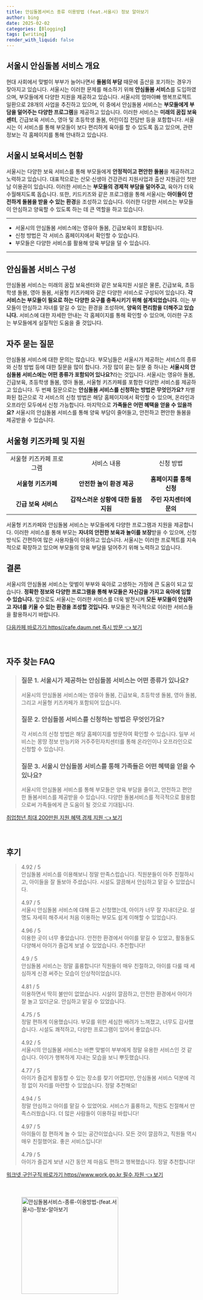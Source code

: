 ```yaml
---
title: 안심돌봄서비스 종류 이용방법 (feat.서울시) 정보 알아보기
author: bing
date: 2025-02-02
categories: [Blogging]
tags: [writing]
render_with_liquid: false
---
```



<h2 id='서울시_안심돌봄_서비스 개요'>서울시 안심돌봄 서비스 개요</h2>

<p>현대 사회에서 맞벌이 부부가 늘어나면서 <b>돌봄의 부담</b> 때문에 출산을 포기하는 경우가 잦아지고 있습니다. 서울시는 이러한 문제를 해소하기 위해 <b>안심돌봄 서비스</b>를 도입하였으며, 부모들에게 다양한 지원을 제공하고 있습니다. 서울시의 엄마아빠 행복프로젝트 일환으로 28개의 사업을 추진하고 있으며, 이 중에서 안심돌봄 서비스는 <b>부모들에게 부담을 덜어주는 다양한 프로그램</b>을 제공하고 있습니다. 이러한 서비스는 <b>미래의 꿈집 보육센터</b>, 긴급보육 서비스, 영아 및 초등학생 돌봄, 어린이집 전담반 등을 포함합니다. 서울시는 이 서비스를 통해 부모들이 보다 편리하게 육아를 할 수 있도록 돕고 있으며, 관련 정보는 각 홈페이지를 통해 안내하고 있습니다.</p>

<h2 id='서울시_보육서비스_현황'>서울시 보육서비스 현황</h2>

<p>서울시는 다양한 보육 서비스를 통해 부모들에게 <b>안정적이고 편안한 돌봄</b>을 제공하려고 노력하고 있습니다. 대표적으로는 산모·신생아 건강관리 지원사업과 출산 지원금인 첫만남 이용권이 있습니다. 이러한 서비스는 <b>부모들의 경제적 부담을 덜어주고</b>, 육아가 더욱 수월해지도록 돕습니다. 또한, 키드키즈와 같은 프로그램을 통해 서울시는 <b>아이들이 안전하게 돌봄을 받을 수 있는 환경</b>을 조성하고 있습니다. 이러한 다양한 서비스는 부모들이 안심하고 양육할 수 있도록 하는 데 큰 역할을 하고 있습니다.</p>

<hr />

<ul>
    <li>서울시의 안심돌봄 서비스에는 영유아 돌봄, 긴급보육이 포함됩니다.</li>
    <li>신청 방법은 각 서비스 홈페이지에서 확인할 수 있습니다.</li>
    <li>부모들은 다양한 서비스를 활용해 양육 부담을 덜 수 있습니다.</li>
</ul>

<hr />

<h2 id='안심돌봄_서비스_구성'>안심돌봄 서비스 구성</h2>

<p>안심돌봄 서비스는 미래의 꿈집 보육센터와 같은 보육지원 시설은 물론, 긴급보육, 초등학생 돌봄, 영아 돌봄, 서울형 키즈카페와 같은 다양한 서비스로 구성되어 있습니다. <b>각 서비스는 부모들이 필요로 하는 다양한 요구를 충족시키기 위해 설계되었습니다.</b> 이는 부모들이 안심하고 자녀를 맡길 수 있는 환경을 조성하며, <b>양육의 편리함을 더해주고 있습니다.</b> 서비스에 대한 자세한 안내는 각 홈페이지를 통해 확인할 수 있으며, 이러한 구조는 부모들에게 실질적인 도움을 줄 것입니다.</p>

<h2 id='자주_묻는_질문'>자주 묻는 질문</h2>

<p>안심돌봄 서비스에 대한 문의는 많습니다. 부모님들은 서울시가 제공하는 서비스의 종류와 신청 방법 등에 대한 질문을 많이 합니다. 가장 많이 묻는 질문 중 하나는 <b>서울시의 안심돌봄 서비스에는 어떤 종류가 포함되어 있나요?</b>라는 것입니다. 서울시는 영유아 돌봄, 긴급보육, 초등학생 돌봄, 영아 돌봄, 서울형 키즈카페를 포함한 다양한 서비스를 제공하고 있습니다. 두 번째 질문으로는 <b>안심돌봄 서비스를 신청하는 방법은 무엇인가요?</b> 차별화된 접근으로 각 서비스의 신청 방법은 해당 홈페이지에서 확인할 수 있으며, 온라인과 오프라인 모두에서 신청 가능합니다. 마지막으로 <b>가족들은 어떤 혜택을 얻을 수 있을까요?</b> 서울시의 안심돌봄 서비스를 통해 양육 부담이 줄어들고, 안전하고 편안한 돌봄을 제공받을 수 있습니다.</p>

<h2 id='서울형_키즈카페_및_지원'>서울형 키즈카페 및 지원</h2>

<table>
    <tr>
        <td style="text-align: center; height: 17px;">서울형 키즈카페 프로그램</td>
        <td style="text-align: center; height: 17px;">서비스 내용</td>
        <td style="text-align: center; height: 17px;">신청 방법</td>
    </tr>
    <tr>
        <td style="text-align: center; height: 17px;"><b>서울형 키즈카페</b></td>
        <td style="text-align: center; height: 17px;"><b>안전한 놀이 환경 제공</b></td>
        <td style="text-align: center; height: 17px;"><b>홈페이지를 통해 신청</b></td>
    </tr>
    <tr>
        <td style="text-align: center; height: 17px;"><b>긴급 보육 서비스</b></td>
        <td style="text-align: center; height: 17px;"><b>갑작스러운 상황에 대한 돌봄 지원</b></td>
        <td style="text-align: center; height: 17px;"><b>주민 자치센터에 문의</b></td>
    </tr>
</table>

<p>서울형 키즈카페와 안심돌봄 서비스는 부모들에게 다양한 프로그램과 지원을 제공합니다. 이러한 서비스를 통해 부모는 <b>자녀의 안전한 보육과 놀이를 보장</b>받을 수 있으며, 신청 방식도 간편하여 많은 사용자들이 이용하고 있습니다. 서울시는 이러한 프로젝트를 지속적으로 확장하고 있으며 부모들의 양육 부담을 덜어주기 위해 노력하고 있습니다.</p>

<h2 id='결론'>결론</h2>

<p>서울시의 안심돌봄 서비스는 맞벌이 부부와 육아로 고생하는 가정에 큰 도움이 되고 있습니다. <b>정확한 정보와 다양한 프로그램을 통해 부모들은 자신감을 가지고 육아에 임할 수 있습니다.</b> 앞으로도 서울시는 이러한 서비스를 더욱 발전시켜 <b>모든 부모들이 안심하고 자녀를 키울 수 있는 환경을 조성할 것입니다.</b> 부모들은 적극적으로 이러한 서비스들을 활용하시기 바랍니다.</p>


<p><a class="click-button" title="다음카페 바로가기 https//cafe.daum.net 즉시 방문" href="https://blackassets.github.io/posts/%EB%8B%A4%EC%9D%8C%EC%B9%B4%ED%8E%98-%EB%B0%94%EB%A1%9C%EA%B0%80%EA%B8%B0-httpscafe.daum.net-%EC%A6%89%EC%8B%9C-%EB%B0%A9%EB%AC%B8/" rel="dofollow">다음카페 바로가기 https//cafe.daum.net 즉시 방문 👈 보기</a></p><br>
<h2 id='자주_찾는_FAQ'>자주 찾는 FAQ</h2>
<div itemscope="" itemtype="https://schema.org/FAQPage"> 
<blockquote> 
<div itemscope="" itemprop="mainEntity" itemtype="https://schema.org/Question"> 
<h3 itemprop="name">질문 1. 서울시가 제공하는 안심돌봄 서비스는 어떤 종류가 있나요?</h3> 
<div itemscope="" itemprop="acceptedAnswer" itemtype="https://schema.org/Answer"> 
<span itemprop="text"> 
<p>서울시의 안심돌봄 서비스에는 영유아 돌봄, 긴급보육, 초등학생 돌봄, 영아 돌봄, 그리고 서울형 키즈카페가 포함되어 있습니다.</p> 
</span> 
</div> 
</div> 

<div itemscope="" itemprop="mainEntity" itemtype="https://schema.org/Question"> 
<h3 itemprop="name">질문 2. 안심돌봄 서비스를 신청하는 방법은 무엇인가요?</h3> 
<div itemscope="" itemprop="acceptedAnswer" itemtype="https://schema.org/Answer"> 
<span itemprop="text"> 
<p>각 서비스의 신청 방법은 해당 홈페이지를 방문하여 확인할 수 있습니다. 일부 서비스는 몽땅 정보 만능키와 거주주민자치센터를 통해 온라인이나 오프라인으로 신청할 수 있습니다.</p> 
</span> 
</div> 
</div> 

<div itemscope="" itemprop="mainEntity" itemtype="https://schema.org/Question"> 
<h3 itemprop="name">질문 3. 서울시 안심돌봄 서비스를 통해 가족들은 어떤 혜택을 얻을 수 있나요?</h3> 
<div itemscope="" itemprop="acceptedAnswer" itemtype="https://schema.org/Answer"> 
<span itemprop="text"> 
<p>서울시의 안심돌봄 서비스를 통해 부모들은 양육 부담을 줄이고, 안전하고 편안한 돌봄서비스를 제공받을 수 있습니다. 다양한 돌봄서비스를 적극적으로 활용함으로써 가족들에게 큰 도움이 될 것으로 기대됩니다.</p> 
</span> 
</div> 
</div> 
</blockquote> 
</div>
<p><a class="click-button" title="취업청년 최대 200만원 지원 혜택 경제 지원" href="https://blackassets.github.io/posts/%EC%B7%A8%EC%97%85%EC%B2%AD%EB%85%84-%EC%B5%9C%EB%8C%80-200%EB%A7%8C%EC%9B%90-%EC%A7%80%EC%9B%90-%ED%98%9C%ED%83%9D-%EA%B2%BD%EC%A0%9C-%EC%A7%80%EC%9B%90/" rel="dofollow">취업청년 최대 200만원 지원 혜택 경제 지원 👈 보기</a></p><br>
<h2 id='후기'>후기</h2>
<div itemscope itemtype="https://schema.org/Product">
  <blockquote>
  <div itemprop="review" itemscope itemtype="https://schema.org/Review">
      <div itemprop="reviewRating" itemscope itemtype="https://schema.org/Rating"> <span itemprop="ratingValue">4.92</span> / <span itemprop="bestRating">5</span> </div>
      <span itemprop="reviewBody">안심돌봄 서비스를 이용해보니 정말 만족스럽습니다. 직원분들이 아주 친절하시고, 아이들을 잘 돌보아 주셨습니다. 시설도 깔끔해서 안심하고 맡길 수 있었습니다.</span>
  </div>
  <br>
  <div itemprop="review" itemscope itemtype="https://schema.org/Review">
      <div itemprop="reviewRating" itemscope itemtype="https://schema.org/Rating"> <span itemprop="ratingValue">4.97</span> / <span itemprop="bestRating">5</span> </div>
      <span itemprop="reviewBody">서울시 안심돌봄 서비스에 대해 듣고 신청했는데, 아이가 너무 잘 지내더군요. 설명도 자세히 해주셔서 처음 이용하는 부모도 쉽게 이해할 수 있었습니다.</span>
  </div>
  <br>
  <div itemprop="review" itemscope itemtype="https://schema.org/Review">
      <div itemprop="reviewRating" itemscope itemtype="https://schema.org/Rating"> <span itemprop="ratingValue">4.96</span> / <span itemprop="bestRating">5</span> </div>
      <span itemprop="reviewBody">이용한 곳이 너무 좋았습니다. 안전한 환경에서 아이를 맡길 수 있었고, 활동들도 다양해서 아이가 즐겁게 보낼 수 있었습니다. 추천합니다!</span>
  </div>
  <br>
  <div itemprop="review" itemscope itemtype="https://schema.org/Review">
      <div itemprop="reviewRating" itemscope itemtype="https://schema.org/Rating"> <span itemprop="ratingValue">4.9</span> / <span itemprop="bestRating">5</span> </div>
      <span itemprop="reviewBody">안심돌봄 서비스는 정말 훌륭합니다! 직원들이 매우 친절하고, 아이를 다룰 때 세심하게 신경 써주는 모습이 인상적이었습니다.</span>
  </div>
  <br>
  <div itemprop="review" itemscope itemtype="https://schema.org/Review">
      <div itemprop="reviewRating" itemscope itemtype="https://schema.org/Rating"> <span itemprop="ratingValue">4.81</span> / <span itemprop="bestRating">5</span> </div>
      <span itemprop="reviewBody">이용하면서 딱히 불만이 없었습니다. 시설이 깔끔하고, 안전한 환경에서 아이가 잘 놀고 있더군요. 안심하고 맡길 수 있었습니다.</span>
  </div>
  <br>
  <div itemprop="review" itemscope itemtype="https://schema.org/Review">
      <div itemprop="reviewRating" itemscope itemtype="https://schema.org/Rating"> <span itemprop="ratingValue">4.75</span> / <span itemprop="bestRating">5</span> </div>
      <span itemprop="reviewBody">정말 편하게 이용했습니다. 부모를 위한 세심한 배려가 느껴졌고, 너무도 감사했습니다. 시설도 쾌적하고, 다양한 프로그램이 있어서 좋았습니다.</span>
  </div>
  <br>
  <div itemprop="review" itemscope itemtype="https://schema.org/Review">
      <div itemprop="reviewRating" itemscope itemtype="https://schema.org/Rating"> <span itemprop="ratingValue">4.92</span> / <span itemprop="bestRating">5</span> </div>
      <span itemprop="reviewBody">서울시의 안심돌봄 서비스는 바쁜 맞벌이 부부에게 정말 유용한 서비스인 것 같습니다. 아이가 행복하게 지내는 모습을 보니 뿌듯했습니다.</span>
  </div>
  <br>
  <div itemprop="review" itemscope itemtype="https://schema.org/Review">
      <div itemprop="reviewRating" itemscope itemtype="https://schema.org/Rating"> <span itemprop="ratingValue">4.77</span> / <span itemprop="bestRating">5</span> </div>
      <span itemprop="reviewBody">아이가 즐겁게 활동할 수 있는 장소를 찾기 어렵지만, 안심돌봄 서비스 덕분에 걱정 없이 자리를 마련할 수 있었습니다. 정말 추천해요!</span>
  </div>
  <br>
  <div itemprop="review" itemscope itemtype="https://schema.org/Review">
      <div itemprop="reviewRating" itemscope itemtype="https://schema.org/Rating"> <span itemprop="ratingValue">4.94</span> / <span itemprop="bestRating">5</span> </div>
      <span itemprop="reviewBody">정말 안심하고 아이를 맡길 수 있었어요. 서비스가 훌륭하고, 직원도 친절해서 만족스러웠습니다. 더 많은 사람들이 이용하길 바랍니다!</span>
  </div>
  <br>
  <div itemprop="review" itemscope itemtype="https://schema.org/Review">
      <div itemprop="reviewRating" itemscope itemtype="https://schema.org/Rating"> <span itemprop="ratingValue">4.97</span> / <span itemprop="bestRating">5</span> </div>
      <span itemprop="reviewBody">아이들이 참 편하게 놀 수 있는 공간이었습니다. 모든 것이 깔끔하고, 직원들 역시 매우 친절했어요. 좋은 서비스입니다!</span>
  </div>
  <br>
  <div itemprop="review" itemscope itemtype="https://schema.org/Review">
      <div itemprop="reviewRating" itemscope itemtype="https://schema.org/Rating"> <span itemprop="ratingValue">4.79</span> / <span itemprop="bestRating">5</span> </div>
      <span itemprop="reviewBody">아이가 즐겁게 보낸 시간 동안 제 마음도 편하고 행복했습니다. 정말 추천합니다!</span>
  </div>
  </blockquote>
</div>
<p><a class="click-button" title="워크넷 구인구직 바로가기 https//www.work.go.kr 필수 자원" href="https://blackassets.github.io/posts/%EC%9B%8C%ED%81%AC%EB%84%B7-%EA%B5%AC%EC%9D%B8%EA%B5%AC%EC%A7%81-%EB%B0%94%EB%A1%9C%EA%B0%80%EA%B8%B0-httpswww.work.go.kr-%ED%95%84%EC%88%98-%EC%9E%90%EC%9B%90/" rel="dofollow">워크넷 구인구직 바로가기 https//www.work.go.kr 필수 자원 👈 보기</a></p><br>
<figure class="image"><img src="https://blackassets.github.io/assets/img/thumbnail/안심돌봄서비스-종류-이용방법-(feat.서울시)-정보-알아보기.webp" alt="안심돌봄서비스-종류-이용방법-(feat.서울시)-정보-알아보기" width="256" height="256"></figure>